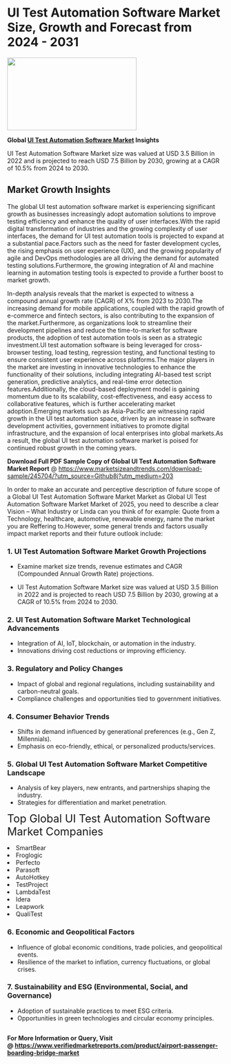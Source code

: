 <H1>UI Test Automation Software Market Size, Growth and Forecast from 2024 - 2031</H1><img class="aligncenter size-medium wp-image-584254" src="https://thirdeyenews.in/wp-content/uploads/2024/09/Global-Market-Research-300x168.jpeg" alt="" width="300" height="168" /><p><strong>Global&nbsp;<a href="https://www.marketsizeandtrends.com/download-sample/245704/?utm_source=Github8j?utm_medium=203">UI Test Automation Software Market</a> Insights</strong></p><p>UI Test Automation Software Market size was valued at USD 3.5 Billion in 2022 and is projected to reach USD 7.5 Billion by 2030, growing at a CAGR of 10.5% from 2024 to 2030.</p><p><h2>Market Growth Insights</h2> <p>The global UI test automation software market is experiencing significant growth as businesses increasingly adopt automation solutions to improve testing efficiency and enhance the quality of user interfaces.With the rapid digital transformation of industries and the growing complexity of user interfaces, the demand for UI test automation tools is projected to expand at a substantial pace.Factors such as the need for faster development cycles, the rising emphasis on user experience (UX), and the growing popularity of agile and DevOps methodologies are all driving the demand for automated testing solutions.Furthermore, the growing integration of AI and machine learning in automation testing tools is expected to provide a further boost to market growth.</p> <p>In-depth analysis reveals that the market is expected to witness a compound annual growth rate (CAGR) of X% from 2023 to 2030.The increasing demand for mobile applications, coupled with the rapid growth of e-commerce and fintech sectors, is also contributing to the expansion of the market.Furthermore, as organizations look to streamline their development pipelines and reduce the time-to-market for software products, the adoption of test automation tools is seen as a strategic investment.UI test automation software is being leveraged for cross-browser testing, load testing, regression testing, and functional testing to ensure consistent user experience across platforms.The major players in the market are investing in innovative technologies to enhance the functionality of their solutions, including integrating AI-based test script generation, predictive analytics, and real-time error detection features.Additionally, the cloud-based deployment model is gaining momentum due to its scalability, cost-effectiveness, and easy access to collaborative features, which is further accelerating market adoption.Emerging markets such as Asia-Pacific are witnessing rapid growth in the UI test automation space, driven by an increase in software development activities, government initiatives to promote digital infrastructure, and the expansion of local enterprises into global markets.As a result, the global UI test automation software market is poised for continued robust growth in the coming years.</p> <p><span class=""><strong>Download Full PDF Sample Copy of Global UI Test Automation Software Market Report</strong> @ <a href="https://www.marketsizeandtrends.com/download-sample/245704/?utm_source=Github8j?utm_medium=203" target="_blank">https://www.marketsizeandtrends.com/download-sample/245704/?utm_source=Github8j?utm_medium=203</a></span></p><p>In order to make an accurate and perceptive description of future scope of a Global&nbsp;UI Test Automation Software Market Market as Global&nbsp;UI Test Automation Software Market Market of 2025, you need to describe a clear Vision &ndash; What Industry or Linda can you think of for example: Quote from a Technology, healthcare, automotive, renewable energy, name the market you are Reffering to.However, some general trends and factors usually impact market reports and their future outlook include:</p><h3>1.&nbsp;<strong>UI Test Automation Software Market Growth Projections</strong></h3><ul><li>Examine market size trends, revenue estimates and CAGR (Compounded Annual Growth Rate) projections.</li><li><p>UI Test Automation Software Market size was valued at USD 3.5 Billion in 2022 and is projected to reach USD 7.5 Billion by 2030, growing at a CAGR of 10.5% from 2024 to 2030.</p></li></ul><h3>2.&nbsp;<strong>UI Test Automation Software Market Technological Advancements</strong></h3><ul><li>Integration of AI, IoT, blockchain, or automation in the industry.</li><li>Innovations driving cost reductions or improving efficiency.</li></ul><h3>3.&nbsp;<strong>Regulatory and Policy Changes</strong></h3><ul><li>Impact of global and regional regulations, including sustainability and carbon-neutral goals.</li><li>Compliance challenges and opportunities tied to government initiatives.</li></ul><h3>4.&nbsp;<strong>Consumer Behavior Trends</strong></h3><ul><li>Shifts in demand influenced by generational preferences (e.g., Gen Z, Millennials).</li><li>Emphasis on eco-friendly, ethical, or personalized products/services.</li></ul><h3>5.&nbsp;<strong>Global UI Test Automation Software Market Competitive Landscape</strong></h3><ul><li>Analysis of key players, new entrants, and partnerships shaping the industry.</li><li>Strategies for differentiation and market penetration.</li></ul><p data-pm-slice="1 1 []"><span style="color: inherit; font-family: inherit; font-size: 25px;">Top Global UI Test Automation Software Market Companies</span></p><div class="" data-test-id=""><p><li>SmartBear</li><li> Froglogic</li><li> Perfecto</li><li> Parasoft</li><li> AutoHotkey</li><li> TestProject</li><li> LambdaTest</li><li> Idera</li><li> Leapwork</li><li> QualiTest</li></p></div><h3>6.&nbsp;<strong>Economic and Geopolitical Factors</strong></h3><ul><li>Influence of global economic conditions, trade policies, and geopolitical events.</li><li>Resilience of the market to inflation, currency fluctuations, or global crises.</li></ul><h3>7.&nbsp;<strong>Sustainability and ESG (Environmental, Social, and Governance)</strong></h3><ul><li>Adoption of sustainable practices to meet ESG criteria.</li><li>Opportunities in green technologies and circular economy principles.</li></ul><h2><strong style="font-size: 14px;">For More Information or Query, Visit @&nbsp;</strong><a style="background-color: #ffffff; font-size: 14px;" href="https://www.marketsizeandtrends.com/report/ui-test-automation-software-market/" target="_blank">https://www.verifiedmarketreports.com/product/airport-passenger-boarding-bridge-market</a></h2>